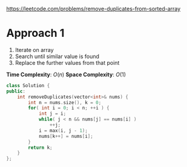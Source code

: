 https://leetcode.com/problems/remove-duplicates-from-sorted-array

# Approach 1

1. Iterate on array
2. Search until similar value is found
3. Replace the further values from that point

**Time Complexity**: $O(n)$
**Space Complexity**: $O(1)$

```cpp
class Solution {
public:
    int removeDuplicates(vector<int>& nums) {
        int n = nums.size(), k = 0;
        for( int i = 0; i < n; ++i ) {
            int j = i;
            while( j < n && nums[j] == nums[i] )
                ++j;
            i = max(i, j - 1);
            nums[k++] = nums[i];
        }
        return k;
    }
};
```
